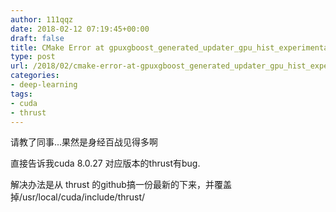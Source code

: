 ```yaml
---
author: 111qqz
date: 2018-02-12 07:19:45+00:00
draft: false
title: CMake Error at gpuxgboost_generated_updater_gpu_hist_experimental.cu.obj.Release.cmake:282  的解决办法
type: post
url: /2018/02/cmake-error-at-gpuxgboost_generated_updater_gpu_hist_experimental-cu-obj-release-cmake282-%e7%9a%84%e8%a7%a3%e5%86%b3%e5%8a%9e%e6%b3%95/
categories:
- deep-learning
tags:
- cuda
- thrust
---
```


请教了同事...果然是身经百战见得多啊

直接告诉我cuda 8.0.27 对应版本的thrust有bug.

解决办法是从 thrust 的github搞一份最新的下来，并覆盖掉/usr/local/cuda/include/thrust/






